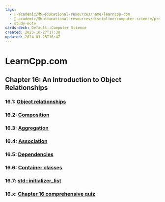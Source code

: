 ```yaml
---
tags:
  - 🔴-academic/📚-educational-resources/name/learncpp-com
  - 🔴-academic/📚-educational-resources/discipline/computer-science/programming-language/cpp
  - study-note
cards-deck: Default::Computer Science
created: 2023-10-27T17:38
updated: 2024-01-25T16:47
---
```


# LearnCpp.com

## Chapter 16꞉ An Introduction to Object Relationships

### 16.1: [Object relationships](https://www.learncpp.com/cpp-tutorial/object-relationships/)

### 16.2: [Composition](https://www.learncpp.com/cpp-tutorial/composition/)

### 16.3: [Aggregation](https://www.learncpp.com/cpp-tutorial/aggregation/)

### 16.4: [Association](https://www.learncpp.com/cpp-tutorial/association/)

### 16.5: [Dependencies](https://www.learncpp.com/cpp-tutorial/dependencies/)

### 16.6: [Container classes](https://www.learncpp.com/cpp-tutorial/container-classes/)

### 16.7: [std::initializer_list](https://www.learncpp.com/cpp-tutorial/stdinitializer_list/) 

### 16.x: [Chapter 16 comprehensive quiz](https://www.learncpp.com/cpp-tutorial/chapter-16-comprehensive-quiz/)



